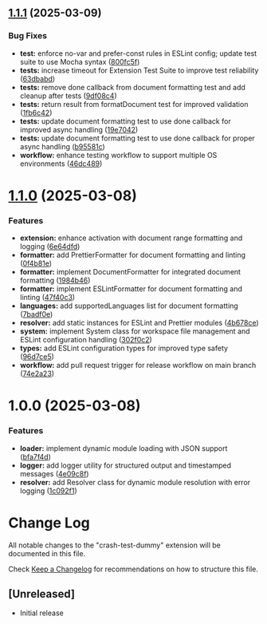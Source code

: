 ## [1.1.1](https://github.com/mattbrannon/crash-test-dummy/compare/v1.1.0...v1.1.1) (2025-03-09)


### Bug Fixes

* **test:** enforce no-var and prefer-const rules in ESLint config; update test suite to use Mocha syntax ([800fc5f](https://github.com/mattbrannon/crash-test-dummy/commit/800fc5f86ecc5cfe3cebd12dd1d2da32affb7d20))
* **tests:** increase timeout for Extension Test Suite to improve test reliability ([63dbabd](https://github.com/mattbrannon/crash-test-dummy/commit/63dbabd93cca761b347b5c8b56d4b68c7a728bb7))
* **tests:** remove done callback from document formatting test and add cleanup after tests ([9df08c4](https://github.com/mattbrannon/crash-test-dummy/commit/9df08c4324b51df1814cc78886882dada70154d5))
* **tests:** return result from formatDocument test for improved validation ([1fb6c42](https://github.com/mattbrannon/crash-test-dummy/commit/1fb6c4266e500fffae32a1e55385652b69dea42d))
* **tests:** update document formatting test to use done callback for improved async handling ([19e7042](https://github.com/mattbrannon/crash-test-dummy/commit/19e704261f198834e42167587a78e9952c4b9b4a))
* **tests:** update document formatting test to use done callback for proper async handling ([b95581c](https://github.com/mattbrannon/crash-test-dummy/commit/b95581c36f74537345ce3772e6bc2a0cb61e6a9b))
* **workflow:** enhance testing workflow to support multiple OS environments ([46dc489](https://github.com/mattbrannon/crash-test-dummy/commit/46dc489122a3c3be17a08bc854ad97fd6d6e0860))

# [1.1.0](https://github.com/mattbrannon/crash-test-dummy/compare/v1.0.0...v1.1.0) (2025-03-08)


### Features

* **extension:** enhance activation with document range formatting and logging ([6e64dfd](https://github.com/mattbrannon/crash-test-dummy/commit/6e64dfdd9c6cf5a3d00650c9a79d23c5bd8e1056))
* **formatter:** add PrettierFormatter for document formatting and linting ([0f4b81e](https://github.com/mattbrannon/crash-test-dummy/commit/0f4b81e50e42d3198d7bca4079d695d93f788afc))
* **formatter:** implement DocumentFormatter for integrated document formatting ([1984b46](https://github.com/mattbrannon/crash-test-dummy/commit/1984b46ff4e64a6c811ba5222eee650b4c32415b))
* **formatter:** implement ESLintFormatter for document formatting and linting ([47f40c3](https://github.com/mattbrannon/crash-test-dummy/commit/47f40c324f8bbd3a017698790f8bcb16e2dde2f9))
* **languages:** add supportedLanguages list for document formatting ([7badf0e](https://github.com/mattbrannon/crash-test-dummy/commit/7badf0ea38e12e8f7bd07e1d3787cb6b041ecf92))
* **resolver:** add static instances for ESLint and Prettier modules ([4b678ce](https://github.com/mattbrannon/crash-test-dummy/commit/4b678cee3615dd1f7c863c5c614cb3ea06729936))
* **system:** implement System class for workspace file management and ESLint configuration handling ([302f0c2](https://github.com/mattbrannon/crash-test-dummy/commit/302f0c28f9eff136b22aec787ef2fe92433b7925))
* **types:** add ESLint configuration types for improved type safety ([96d7ce5](https://github.com/mattbrannon/crash-test-dummy/commit/96d7ce5b5ae3cba267afd4ab78c1370018e85061))
* **workflow:** add pull request trigger for release workflow on main branch ([74e2a23](https://github.com/mattbrannon/crash-test-dummy/commit/74e2a232bf8530032114890c082da553ebf438b2))

# 1.0.0 (2025-03-08)


### Features

* **loader:** implement dynamic module loading with JSON support ([bfa7f4d](https://github.com/mattbrannon/crash-test-dummy/commit/bfa7f4d619f99d46003c742d16036da0e004c9b2))
* **logger:** add logger utility for structured output and timestamped messages ([4e09c8f](https://github.com/mattbrannon/crash-test-dummy/commit/4e09c8f0562b4c87ce3729376e93397d1cda9e4e))
* **resolver:** add Resolver class for dynamic module resolution with error logging ([1c092f1](https://github.com/mattbrannon/crash-test-dummy/commit/1c092f1f64c9ce8da51dc38ec5b9fd79a57804ef))

# Change Log

All notable changes to the "crash-test-dummy" extension will be documented in this file.

Check [Keep a Changelog](http://keepachangelog.com/) for recommendations on how to structure this file.

## [Unreleased]

- Initial release
